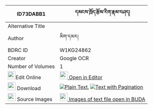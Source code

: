 |ID73DABB1|དམངས་ཁྲོད་རྩོམ་རིག་རྣམ་བཤད། 
| --- | --- 
|Alternative Title |
|Author| མིག་དམར།
|BDRC ID | W1KG24862
|Creator | Google OCR
|Number of Volumes| 1
|<img width="25" src="https://img.icons8.com/color/25/000000/edit-property.png">Edit Online| [<img width="25" src="https://avatars.githubusercontent.com/u/45091458?s=200&v=4"> Open in Editor](http://editor.openpecha.org/ID73DABB1)
|<img width="25" src="https://img.icons8.com/fluent/48/000000/download-2.png"/>  Download | [![](https://img.icons8.com/color/20/000000/txt.png)Plain Text](https://github.com/Openpecha/ID73DABB1/releases/download/v2/mangtro_tsomrik_namshe_plain_ID73DABB1.zip), [![](https://img.icons8.com/color/20/000000/txt.png)Text with Pagination](https://github.com/Openpecha/ID73DABB1/releases/download/v2/mangtro_tsomrik_namshe_pages_ID73DABB1.zip)
|<img width="25" src="https://img.icons8.com/plasticine/100/000000/pictures-folder.png"/>  Source Images | [<img width="25" src="https://library.bdrc.io/icons/BUDA-small.svg"> Images of text file open in BUDA](https://library.bdrc.io/show/bdr:W1KG24862)